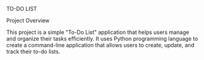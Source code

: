 TO-DO LIST

Project Overview

This project is a simple "To-Do List" application that helps users manage and organize their tasks efficiently. It uses Python programming language to create a command-line application that allows users to create, update, and track their to-do lists.

